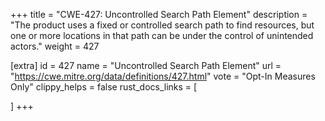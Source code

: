 +++
title = "CWE-427: Uncontrolled Search Path Element"
description	= "The product uses a fixed or controlled search path to find resources, but one or more locations in that path can be under the control of unintended actors."
weight = 427

[extra]
id = 427
name = "Uncontrolled Search Path Element"
url = "https://cwe.mitre.org/data/definitions/427.html"
vote = "Opt-In Measures Only"
clippy_helps = false
rust_docs_links = [
	
]
+++

